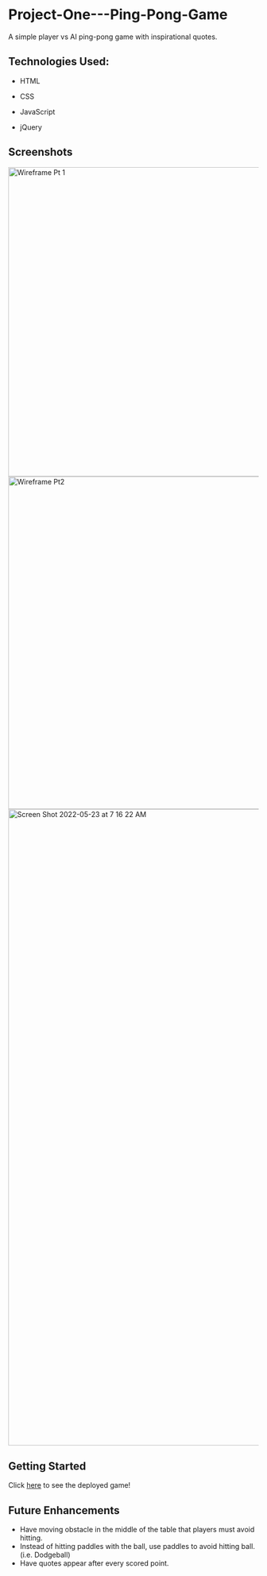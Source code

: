 # Project-One---Ping-Pong-Game
A simple player vs AI ping-pong game with inspirational quotes.  


Technologies Used:
--

  - HTML
  
  - CSS
  
  - JavaScript
  
  - jQuery
  
  
  
  
  Screenshots
  --

  <img width="622" alt="Wireframe Pt 1" src="https://user-images.githubusercontent.com/103900117/168143280-2b0f8151-dbda-4258-bb52-231011808a1b.png">
<img width="669" alt="Wireframe Pt2 " src="https://user-images.githubusercontent.com/103900117/168143332-f6e23c9d-c8e3-4ce3-b9f1-38e833522aa0.png">
<img width="1280" alt="Screen Shot 2022-05-23 at 7 16 22 AM" src="https://user-images.githubusercontent.com/103900117/169818296-2a916c83-08c4-44a1-921b-6f7b55c11177.png">


Getting Started
 --
Click [here](https://sumayaga.github.io/Project-One---Ping-Pong-Game/) to see the deployed game!

Future Enhancements
 --
  - Have moving obstacle in the middle of the table that players must avoid hitting. 
  - Instead of hitting paddles with the ball, use paddles to avoid hitting ball. (i.e. Dodgeball) 
  - Have quotes appear after every scored point. 
